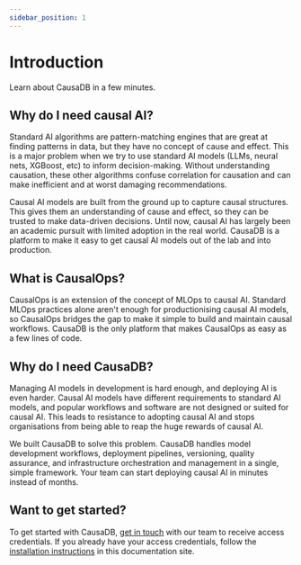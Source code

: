 ```yaml
---
sidebar_position: 1
---
```


# Introduction

Learn about CausaDB in a few minutes.

## Why do I need causal AI?

Standard AI algorithms are pattern-matching engines that are great at finding patterns in data, but they have no concept of cause and effect. This is a major problem when we try to use standard AI models (LLMs, neural nets, XGBoost, etc) to inform decision-making. Without understanding causation, these other algorithms confuse correlation for causation and can make inefficient and at worst damaging recommendations. 

Causal AI models are built from the ground up to capture causal structures. This gives them an understanding of cause and effect, so they can be trusted to make data-driven decisions. Until now, causal AI has largely been an academic pursuit with limited adoption in the real world. CausaDB is a platform to make it easy to get causal AI models out of the lab and into production.

## What is CausalOps?

CausalOps is an extension of the concept of MLOps to causal AI. Standard MLOps practices alone aren't enough for productionising causal AI models, so CausalOps bridges the gap to make it simple to build and maintain causal workflows. CausaDB is the only platform that makes CausalOps as easy as a few lines of code.

## Why do I need CausaDB?

Managing AI models in development is hard enough, and deploying AI is even harder. Causal AI models have different requirements to standard AI models, and popular workflows and software are not designed or suited for causal AI. This leads to resistance to adopting causal AI and stops organisations from being able to reap the huge rewards of causal AI. 

We built CausaDB to solve this problem. CausaDB handles model development workflows, deployment pipelines, versioning, quality assurance, and infrastructure orchestration and management in a single, simple framework. Your team can start deploying causal AI in minutes instead of months. 

## Want to get started?

To get started with CausaDB, [get in touch](https://causa.tech) with our team to receive access credentials. If you already have your access credentials, follow the [installation instructions](./installation) in this documentation site.
